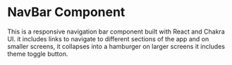 # NavBar Component

This is a responsive navigation bar component built with React and Chakra UI. it includes links 
to navigate to different sections of the app and on smaller screens, it collapses into a hamburger
on larger screens it includes theme toggle button.


